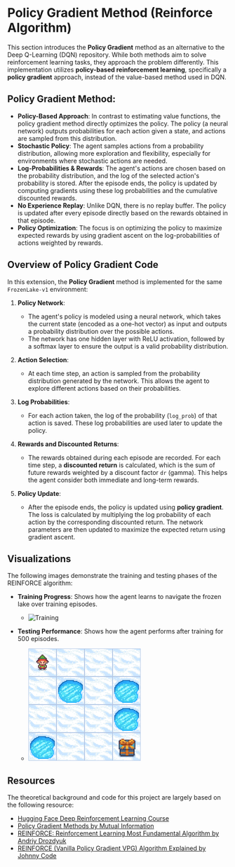 # Policy Gradient Method (Reinforce Algorithm)

This section introduces the **Policy Gradient** method as an alternative to the Deep Q-Learning (DQN) repository. While both methods aim to solve reinforcement learning tasks, they approach the problem differently. This implementation utilizes **policy-based reinforcement learning**, specifically a **policy gradient** approach, instead of the value-based method used in DQN.

## Policy Gradient Method:

- **Policy-Based Approach**: In contrast to estimating value functions, the policy gradient method directly optimizes the policy. The policy (a neural network) outputs probabilities for each action given a state, and actions are sampled from this distribution.
- **Stochastic Policy**: The agent samples actions from a probability distribution, allowing more exploration and flexibility, especially for environments where stochastic actions are needed.
- **Log-Probabilities & Rewards**: The agent's actions are chosen based on the probability distribution, and the log of the selected action's probability is stored. After the episode ends, the policy is updated by computing gradients using these log probabilities and the cumulative discounted rewards.
- **No Experience Replay**: Unlike DQN, there is no replay buffer. The policy is updated after every episode directly based on the rewards obtained in that episode.
- **Policy Optimization**: The focus is on optimizing the policy to maximize expected rewards by using gradient ascent on the log-probabilities of actions weighted by rewards.

## Overview of Policy Gradient Code

In this extension, the **Policy Gradient** method is implemented for the same `FrozenLake-v1` environment:

1. **Policy Network**:
   - The agent's policy is modeled using a neural network, which takes the current state (encoded as a one-hot vector) as input and outputs a probability distribution over the possible actions.
   - The network has one hidden layer with ReLU activation, followed by a softmax layer to ensure the output is a valid probability distribution.

2. **Action Selection**:
   - At each time step, an action is sampled from the probability distribution generated by the network. This allows the agent to explore different actions based on their probabilities.

3. **Log Probabilities**:
   - For each action taken, the log of the probability (`log_prob`) of that action is saved. These log probabilities are used later to update the policy.

4. **Rewards and Discounted Returns**:
   - The rewards obtained during each episode are recorded. For each time step, a **discounted return** is calculated, which is the sum of future rewards weighted by a discount factor `dr` (gamma). This helps the agent consider both immediate and long-term rewards.

5. **Policy Update**:
   - After the episode ends, the policy is updated using **policy gradient**. The loss is calculated by multiplying the log probability of each action by the corresponding discounted return. The network parameters are then updated to maximize the expected return using gradient ascent.

## Visualizations 
The following images demonstrate the training and testing phases of the REINFORCE algorithm:

- **Training Progress**: Shows how the agent learns to navigate the frozen lake over training episodes.
  - ![Training](training.png)

- **Testing Performance**: Shows how the agent performs after training for 500 episodes.
  - ![Testing](test.png)

## Resources
The theoretical background and code for this project are largely based on the following resource:
- [Hugging Face Deep Reinforcement Learning Course](https://huggingface.co/learn/deep-rl-course/unit4/introduction)
- [Policy Gradient Methods by Mutual Information](https://www.youtube.com/watch?v=e20EY4tFC_Q)
- [REINFORCE: Reinforcement Learning Most Fundamental Algorithm by Andriy Drozdyuk](https://www.youtube.com/watch?v=5eSh5F8gjWU)
- [REINFORCE (Vanilla Policy Gradient VPG) Algorithm Explained by Johnny Code](https://www.youtube.com/watch?v=boEO7tN7uoY)
